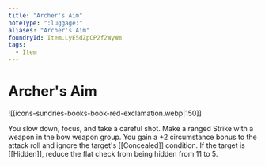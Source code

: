 ```yaml
---
title: "Archer's Aim"
noteType: ":luggage:"
aliases: "Archer's Aim"
foundryId: Item.LyE5dZpCP2f2WyWm
tags:
  - Item
---
```


# Archer's Aim
![[icons-sundries-books-book-red-exclamation.webp|150]]

You slow down, focus, and take a careful shot. Make a ranged Strike with a weapon in the bow weapon group. You gain a +2 circumstance bonus to the attack roll and ignore the target's [[Concealed]] condition. If the target is [[Hidden]], reduce the flat check from being hidden from 11 to 5.
